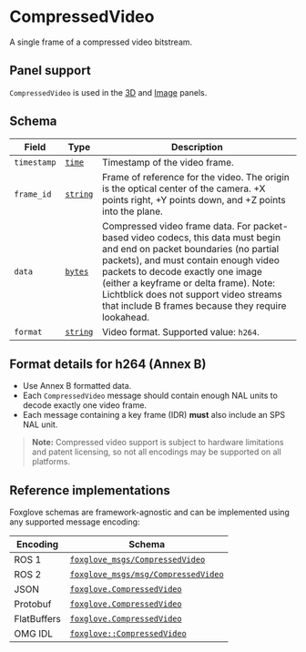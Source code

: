 # CompressedVideo

A single frame of a compressed video bitstream.

## Panel support

<!--TODO: Link missing documentation when available-->

`CompressedVideo` is used in the [3D](../panels/3d-panel.md) and [Image](#) panels.

## Schema

| Field | Type | Description |
| --- | --- | --- |
| `timestamp` | [`time`](./built-in-types.md#time) | Timestamp of the video frame. |
| `frame_id` | [`string`](./built-in-types.md#string) | Frame of reference for the video. The origin is the optical center of the camera. +X points right, +Y points down, and +Z points into the plane. |
| `data` | [`bytes`](./built-in-types.md#bytes) | Compressed video frame data. For packet-based video codecs, this data must begin and end on packet boundaries (no partial packets), and must contain enough video packets to decode exactly one image (either a keyframe or delta frame). Note: Lichtblick does not support video streams that include B frames because they require lookahead. |
| `format` | [`string`](./built-in-types.md#string) | Video format. Supported value: `h264`. |

## Format details for h264 (Annex B)

- Use Annex B formatted data.
- Each `CompressedVideo` message should contain enough NAL units to decode exactly one video frame.
- Each message containing a key frame (IDR) **must** also include an SPS NAL unit.

> **Note:** Compressed video support is subject to hardware limitations and patent licensing, so not all encodings may be supported on all platforms.

## Reference implementations

Foxglove schemas are framework-agnostic and can be implemented using any supported message encoding:

| Encoding | Schema |
| --- | --- |
| ROS 1 | [`foxglove_msgs/CompressedVideo`](https://github.com/foxglove/foxglove-sdk/blob/main/schemas/ros1/CompressedVideo.msg) |
| ROS 2 | [`foxglove_msgs/msg/CompressedVideo`](https://github.com/foxglove/foxglove-sdk/blob/main/schemas/ros2/CompressedVideo.msg) |
| JSON | [`foxglove.CompressedVideo`](https://github.com/foxglove/foxglove-sdk/blob/main/schemas/jsonschema/CompressedVideo.json) |
| Protobuf | [`foxglove.CompressedVideo`](https://github.com/foxglove/foxglove-sdk/blob/main/schemas/proto/foxglove/CompressedVideo.proto) |
| FlatBuffers | [`foxglove.CompressedVideo`](https://github.com/foxglove/foxglove-sdk/blob/main/schemas/flatbuffer/CompressedVideo.fbs) |
| OMG IDL | [`foxglove::CompressedVideo`](https://github.com/foxglove/foxglove-sdk/blob/main/schemas/omgidl/foxglove/CompressedVideo.idl) |
